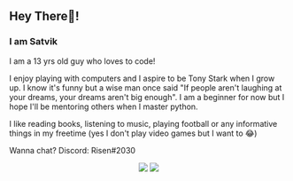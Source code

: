 

## Hey There👋!
### I am Satvik

I am a 13 yrs old guy who loves to code!

I enjoy playing with computers and I aspire to be Tony Stark when I grow up. I know it's funny but a wise man once said "If people aren't laughing at your dreams, your dreams aren't big enough". I am a beginner for now but I hope I'll be mentoring others when I master python.

I like reading books, listening to music, playing football or any informative things in my freetime (yes I don't play video games but I want to 😂)

Wanna chat? Discord: Risen#2030

<div align="center">
  <img vertical-align="middle" src="https://github-readme-stats.vercel.app/api?username=Risen54&count_private=true&show_icon=true&theme=gruvbox">
  <img vertical-align="middle" src="https://github-readme-stats.vercel.app/api/top-langs/?username=Risen54&theme=gruvbox&hide=C++&layout=compact">
</div>
